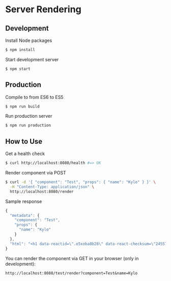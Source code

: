 # Server Rendering

## Development

Install Node packages
```sh
$ npm install
```

Start development server
```sh
$ npm start
```

## Production

Compile to from ES6 to ES5
```sh
$ npm run build
```

Run production server
```sh
$ npm run production
```

## How to Use

Get a health check
```sh
$ curl http://localhost:8080/health #=> OK
```

Render component via POST
```sh
$ curl -d '{ "component": "Test", "props": { "name": "Kylo" } }' \
  -H "Content-Type: application/json" \
  http://localhost:8080/render
```

Sample response
```javascript
{
  "metadata": {
    "component": "Test",
    "props": {
      "name": "Kylo"
    }
  },
  "html": "<h1 data-reactid=\".o5xoba8b28\" data-react-checksum=\"245574295\"><span data-reactid=\".o5xoba8b28.0\">Hello </span><span data-reactid=\".o5xoba8b28.1\">Kylo</span></h1>"
}
```

You can render the component via GET in your browser (only in development):
```
http://localhost:8080/test/render?component=Test&name=Kylo
```
